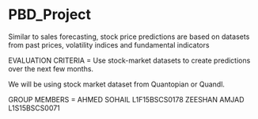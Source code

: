 # PBD_Project
 Similar to sales forecasting, stock price predictions are based on datasets from past prices, volatility indices and fundamental indicators

EVALUATION CRITERIA = 
Use stock-market datasets to create predictions over the next few months.

We will be using stock market dataset from Quantopian or Quandl.

GROUP MEMBERS = 
AHMED SOHAIL L1F15BSCS0178
ZEESHAN AMJAD L1S15BSCS0071

